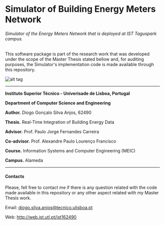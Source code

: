 # Simulator of Building Energy Meters Network 
###### Simulator of the Energy Meters Network that is deployed at IST Taguspark campus.

This software package is part of the research work that was developed under the scope of the Master Thesis stated bellow and, for auditing purposes, the Simulator's implementation code is made available through this repository.

![alt tag](http://web.ist.utl.pt/~ist162490/publications/SimulatorAndTagusBlueprintGitHubPic.png)

---
**Instituto Superior Técnico -  Univerisade de Lisboa, Portugal**

**Department of Computer Science and Engineering**

**Author.** Diogo Gonçalo Silva Anjos, 62490       

**Thesis.** Real-Time Integration of Building Energy Data

**Advisor.** Prof. Paulo Jorge Fernandes Carreira

**Co-advisor.** Prof. Alexandre Paulo Lourenço Francisco

**Course.** Information Systems and Computer Engineering (MEIC)

**Campus.** Alameda

---

#### Contacts

Please, fell free to contact me if there is any question related with the code made available in this repository or any other aspect related with my Master Thesis work.

Email:	diogo.silva.anjos@tecnico.ulisboa.pt

Web:	http://web.ist.utl.pt/ist162490